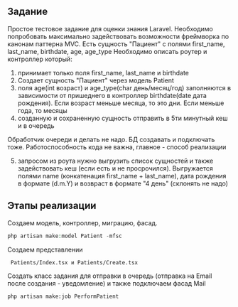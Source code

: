 ## Задание


Простое тестовое задание для оценки знания Laravel. Необходимо попробовать максимально задействовать возможности фреймворка по канонам паттерна MVC.
Есть сущность "Пациент" с полями first_name, last_name, birthdate, age, age_type
Необходимо описать роутер и контроллер который:

1. принимает только поля first_name, last_name и birthdate
2. Создает сущность "Пациент" через модель Patient
4. поля age(int возраст) и age_type(char день/месяц/год) заполняются в зависимости от пришеднего в контроллер birthdate(date дата рождения). Если возраст меньше месяца, то это дни. Если меньше года, то месяцы
5. созданную и сохраненную сущность отправить в 5ти минутный кеш и в очередь

Обработчик очереди и делать не надо. БД создавать и подключать тоже. Работоспособность кода не важна, главное - способ реализации

5. запросом из роута нужно выгрузить список сущностей и также задействовать кеш (если есть и не просрочился). Выгружается полями name (конкатенация first_name + last_name), дата рождения в формате (d.m.Y) и возвраст в формате "4 день" (склонять не надо)

## Этапы реализации 
Создаем модель, контроллер, миграцию, фасад.

```php
php artisan make:model Patient -mfsc
```
Создаем представлении
```
 Patients/Index.tsx и Patients/Create.tsx
```
Создать класс задания для отправки в очередь (отправка на Email после создания - уведомление) и также подключаем фасад Mail
```
php artisan make:job PerformPatient
```



